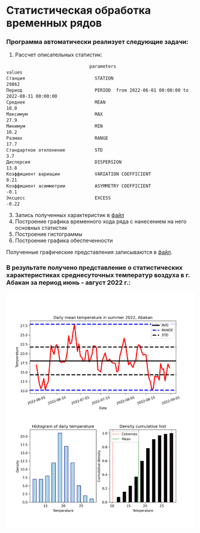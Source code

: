 # Статистическая обработка временных рядов

### Программа автоматически реализует следующие задачи:

1. Рассчет описательных статистик:

```
                               parameters                                       values
Станция                          STATION                                          29862
Период                           PERIOD  from 2022-06-01 00:00:00 to 2022-08-31 00:00:00
Среднее                          MEAN                                             18.0
Максимум                         MAX                                              27.9
Минимум                          MIN                                              10.2
Размах                           RANGE                                            17.7
Стандартное отклонение           STD                                              3.7
Дисперсия                        DISPERSION                                       13.8
Коэффициент вариации             VARIATION COEFFICIENT                            0.21
Коэффициент асимметрии           ASYMMETRY COEFFICIENT                            -0.1
Эксцесс                          EXCESS                                           -0.22
```

3. Запись полученных характеристик в [файл](https://github.com/PolarJaba/my_own_projects/blob/main/statistic_methods/stat_params_summer_2022.csv)
4. Построение графика временного хода ряда с нанесением на него основных статистик
5. Построение гистограммы
6. Построение графика обеспеченности

Полученные графические представления записываются в [файл](https://github.com/PolarJaba/my_own_projects/blob/main/statistic_methods/all_stat_graph.png).

### В результате получено представление о статистических характеристиках среднесуточных температур воздуха в г. Абакан за период июнь - август 2022 г.:

![graphs](https://github.com/PolarJaba/my_own_projects/blob/main/statistic_methods/all_stat_graph.png)
